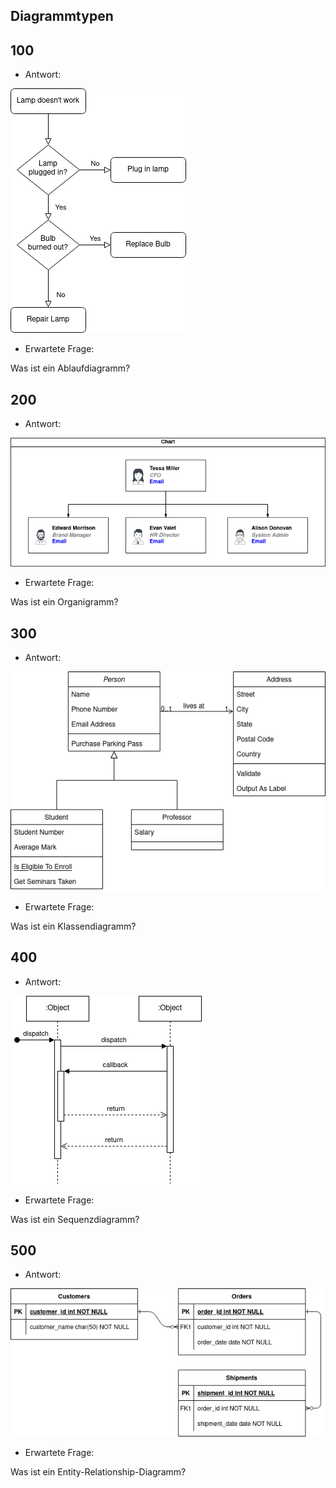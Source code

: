 ## Diagrammtypen

## 100

- Antwort:

![Bild 1](bild1.png)

- Erwartete Frage:

Was ist ein Ablaufdiagramm?


## 200

- Antwort:

![Bild 2](bild2.png)

- Erwartete Frage:

Was ist ein Organigramm?

## 300

- Antwort:

![Bild 3](bild3.png)

- Erwartete Frage:

Was ist ein Klassendiagramm?

## 400

- Antwort:

![Bild 4](bild4.png)

- Erwartete Frage:

Was ist ein Sequenzdiagramm?

## 500

- Antwort:

![Bild 5](bild5.png)

- Erwartete Frage:

Was ist ein Entity-Relationship-Diagramm?
